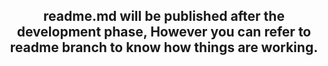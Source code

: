<html>
<body>
<h2 align ="center">readme.md will be published after the development phase, However you can refer to readme branch to know how things are working.</h2>
</body>
</html>
